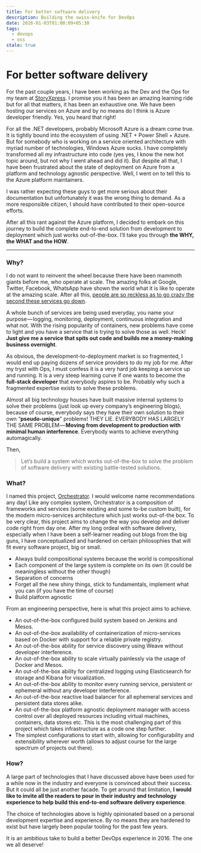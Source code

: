 ```yaml
---
title: For better software delivery
description: Building the swiss-knife for DevOps
date: 2016-01-03T01:00:09+05:30
tags:
  - devops
  - oss
stale: true
---
```


# For better software delivery

For the past couple years, I have been working as the Dev and the Ops for my team
at [StoryXpress](https://storyxpress.co). I promise you it has been an amazing
learning ride but for all that matters, it has been an exhaustive one. We have
been hosting our services on Azure and by no means do I think is Azure developer
friendly. Yes, you heard that right!

For all the .NET developers, probably Microsoft Azure is a dream come true. It
is tightly bound into the ecosystem of using .NET + Power Shell + Azure. But for
somebody who is working on a service oriented architecture with myriad number of
technologies, Windows Azure sucks. I have completely transformed all my infrastructure
into code (yes yes, I know the new hot topic around, but not why I went ahead and
did it). But despite all that, I have been frustrated about the state of
deployment on Azure from a platform and technology agnostic perspective. Well,
I went on to tell this to the Azure platform maintainers.

<!-- Tweet ID: 651845691971530752 -->

I was rather expecting these guys to get more serious about their documentation
but unfortunately it was the wrong thing to demand. As a more responsible citizen,
I should have contributed to their open-source efforts.

After all this rant against the Azure platform, I decided to embark on this journey
to build the complete end-to-end solution from development to deployment which just
works out-of-the-box. I’ll take you through **the WHY, the WHAT and the HOW**.

---

### Why?

I do not want to reinvent the wheel because there have been mammoth giants before
me, who operate at scale. The amazing folks at Google, Twitter, Facebook, WhatsApp
have shown the world what it is like to operate at the amazing scale. After all
this, [people are so reckless as to go crazy the second these services go down](https://twitter.com/search?q=whatsapp%20down).

A whole bunch of services are being used everyday, you name your purpose — logging,
monitoring, deployment, continuous integration and what not. With the rising popularity
of containers, new problems have come to light and you have a service that is
trying to solve those as well. Heck! **Just give me a service that spits out code
and builds me a money-making business overnight**.

As obvious, the development-to-deployment market is so fragmented, I would end up
paying dozens of service providers to do my job for me. After my tryst with Ops,
I must confess it is a very hard job keeping a service up and running. It is a very
steep learning curve if one wants to become the **full-stack developer** that everybody
aspires to be. Probably why such a fragmented expertise exists to solve these problems.

Almost all big technology houses have built massive internal systems to solve
their problems (just look up every company’s engineering blogs), because of course,
everybody says they have their own solution to their own “**pseudo-unique**” problems!
THEY LIE. EVERYBODY HAS LARGELY THE SAME PROBLEM — **Moving from development to
production with minimal human interference**. Everybody wants to achieve everything
automagically.

Then,

> Let’s build a system which works out-of-the-box to solve the problem of
> software delivery with existing battle-tested solutions.

### What?

I named this project, [Orchestrator](https://github.com/activatedgeek/orchestrator). I would welcome name recommendations any day!
Like any complex system, Orchestrator is a composition of frameworks and services
(some existing and some to-be custom built), for the modern micro-services architecture
which just works out-of-the box. To be very clear, this project aims to change the
way you develop and deliver code right from day one. After my long ordeal with software
delivery, especially when I have been a self-learner reading out blogs from the
big guns, I have conceptualized and hardened on certain philosophies that will
fit every software project, big or small.

- Always build compositional systems because the world is compositional
- Each component of the large system is complete on its own (it could be meaningless
  without the other though)
- Separation of concerns
- Forget all the new shiny things, stick to fundamentals, implement what you can
  (if you have the time of course)
- Build platform agnostic

From an engineering perspective, here is what this project aims to achieve.

- An out-of-the-box configured build system based on Jenkins and Mesos.
- An out-of-the-box availability of containerization of micro-services based on
  Docker with support for a reliable private registry.
- An out-of-the-box ability for service discovery using Weave without developer
  interference.
- An out-of-the-box ability to scale virtually painlessly via the usage of Docker
  and Mesos.
- An out-of-the-box ability for centralized logging using Elasticsearch for storage
  and Kibana for visualization.
- An out-of-the-box ability to monitor every running service, persistent or
  ephemeral without any developer interference.
- An out-of-the-box reactive load balancer for all ephemeral services and persistent
  data stores alike.
- An out-of-the-box platform agnostic deployment manager with access control over
  all deployed resources including virtual machines, containers, data stores etc.
  This is the most challenging part of this project which takes infrastructure as
  a code one step further.
- The simplest configurations to start with, allowing for configurability and
  extensibility wherever worth (allows to adjust course for the large spectrum of
  projects out there).

### How?

A large part of technologies that I have discussed above have been used for a while
now in the industry and everyone is convinced about their success. But it could
all be just another facade. To get around that limitation, **I would like to invite
all the readers to pour in their industry and technology experience to help build
this end-to-end software delivery experience**.

The choice of technologies above is highly opinionated based on a personal development
expertise and experience. By no means they are hardened to exist but have largely
been popular tooling for the past few years.

It is an ambitious take to build a better DevOps experience in 2016. The one we all deserve!
